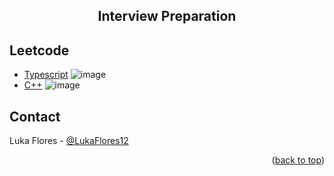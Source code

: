 <!-- Improved compatibility of back to top link: See: https://github.com/othneildrew/Best-README-Template/pull/73 -->
<a name="readme-top"></a>


<!-- PROJECT LOGO -->

<div>
  <h2 align="center">Interview Preparation</h2>
</div>


<!-- ABOUT THE PROJECT -->
## Leetcode 

- [Typescript](https://github.com/LukaFlores/interview-preparation/tree/master/leetcode/typescript) ![image](https://img.shields.io/badge/TypeScript-007ACC?style=for-the-badge&logo=typescript&logoColor=white)
- [C++](https://github.com/LukaFlores/interview-preparation/tree/master/leetcode/cpp) ![image](https://img.shields.io/badge/C%2B%2B-00599C?style=for-the-badge&logo=c%2B%2B&logoColor=white)

<!-- CONTACT -->
## Contact

Luka Flores - [@LukaFlores12](https://twitter.com/LukaFlores12)


<p align="right">(<a href="#readme-top">back to top</a>)</p>
